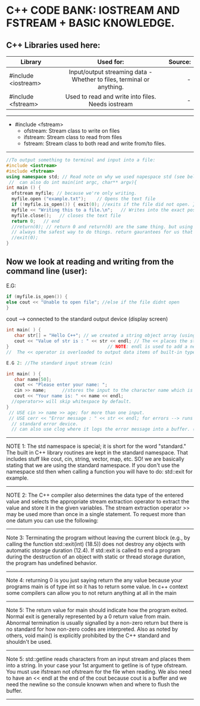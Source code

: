 # C++ CODE BANK: IOSTREAM AND FSTREAM + BASIC KNOWLEDGE.

## C++ Libraries used here:


| Library        | Used for:     | Source:      |
| -------------  |:-------------:| ------------:|
| #include \<iostream>     |Input/output streaming data - Whether to files, terminal or anything.| -         |
| #include \<fstream>      |Used to read and write into files. Needs iostream                    | -         |
--------------

- #include \<fstream>
  - ofstream: Stream class to write on files
  - ifstream: Stream class to read from files
  - fstream: Stream class to both read and write from/to files.
--------

```cpp
//To output something to terminal and input into a file:
#include <iostream>
#include <fstream> 
using namespace std; // Read note on why we used napespace std (see below)
 //  can also do int main(int argc, char** argv){
int main () {
  ofstream myfile; // because we're only writing.
  myfile.open ("example.txt");    // Opens the text file
  if (!myfile.is_open()) { exit(0); //exits if the file did not open. }
  myfile << "Writing this to a file.\n";   // Writes into the exact position of the pointer in the text file.
  myfile.close();   // closes the text file
  return 0;   // end
  //return(0); // return 0 and return(0) are the same thing. but using return is better than exit because of destructors. exit isnt
  // always the safest way to do things. return gaurantees for us that the destructors have finished. see notes below
  //exit(0);
}
```
##  Now we look at reading and writing from the command line (user):
E.G:
```cpp
if (myfile.is_open()) {
else cout << "Unable to open file"; //else if the file didnt open
}
```
cout --> connected to the standard output device (display screen)
```cpp
int main( ) {
   char str[] = "Hello C++"; // we created a string object array (using namespace std obviously called before)
   cout << "Value of str is : " << str << endl; // The << places the string we are sending to the display screen at that specific point.
}                                     // NOTE: endl is used to add a new line at the end of the code
//  The << operator is overloaded to output data items of built-in types integer, float, double, strings and pointer values.

E.G 2: //The standard input stream (cin)

int main( ) {
   char name[50];
   cout << "Please enter your name: ";
   cin >> name;      //stores the input to the character name which is printed in the next line.
   cout << "Your name is: " << name << endl;
  //operator>> will skip whitespace by default.
}
 // USE cin >> name >> age; for more than one input.
 // USE cerr << "Error message : " << str << endl; for errors --> runs right away and better than cout since it is attached to the
  // standard error device.
  // can also use clog where it logs the error message into a buffer. (more pro use)

```
---------

NOTE 1: The std namespace is special; it is short for the word "standard." The built in C++ library routines are kept in the standard namespace. That includes stuff like cout, cin, string, vector, map, etc. SO! we are basically stating that we are using the standard namespace.
If you don't use the namespace std then when calling a function you will have to do: std::exit for example.

------------------

NOTE 2: The C++ compiler also determines the data type of the entered value and selects the appropriate stream extraction operator to extract the value and store it in the given variables. The stream extraction operator >> may be used more than once in a single statement. To request more than one datum you can use the following:

----------------------

Note 3: Terminating the program without leaving the current block (e.g., by calling the function std::exit(int) (18.5)) does not destroy any objects with automatic storage duration (12.4). If std::exit is called to end a program during the destruction of an object with static or thread storage duration, the program has undefined behavior.

--------------------

Note 4: returning 0 is you just saying return the any value because your programs main is of type int so it has to return some value. In c++ context some compilers can allow you to not return anything at all in the main

----------

Note 5: The return value for main should indicate how the program exited. Normal exit is generally represented by a 0 return value from main. Abnormal termination is usually signalled by a non-zero return but there is no standard for how non-zero codes are interpreted. Also as noted by others, void main() is explicitly prohibited by the C++ standard and shouldn't be used.

----------

Note 5: std::getline reads characters from an input stream and places them into a string. In your case your 1st argument to getline is of type ofstream. You must use ifstream not ofstream for the file when reading.
 We also need to have an << endl at the end of the cout because cout is a buffer and we need the newline so the consule knowwn when and where to flush the buffer.
 
----------



